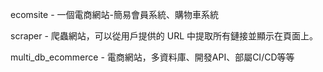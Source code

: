 ecomsite - 一個電商網站-簡易會員系統、購物車系統


scraper - 爬蟲網站，可以從用戶提供的 URL 中提取所有鏈接並顯示在頁面上。

multi_db_ecommerce - 電商網站，多資料庫、開發API、部屬CI/CD等等
